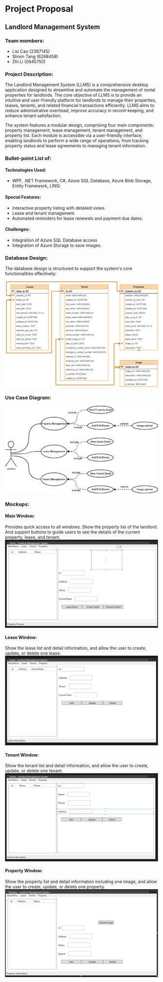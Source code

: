 # Project Proposal

## Landlord Management System

### Team members:

-   Lisi Cao (2387145)
-   Shixin Tang (6268458)
-   Zhi Li (0645750)

### Project Description:

The Landlord Management System (LLMS) is a comprehensive desktop application designed to streamline and automate the management of rental properties for landlords. The core objective of LLMS is to provide an intuitive and user-friendly platform for landlords to manage their properties, leases, tenants, and related financial transactions efficiently. LLMS aims to reduce administrative overhead, improve accuracy in record-keeping, and enhance tenant satisfaction.

The system features a modular design, comprising four main components: property management, lease management, tenant management, and property list. Each module is accessible via a user-friendly interface, enabling landlords to perform a wide range of operations, from tracking property status and lease agreements to managing tenant information.

### Bullet-point List of:

#### Technologies Used:

-   WPF, .NET Framework, C#, Azure SQL Database, Azure Blob Storage, Entity Framework, LINQ.

#### Special Features:

-   Interactive property listing with detailed views.
-   Lease and tenant management.
-   Automated reminders for lease renewals and payment due dates.

#### Challenges:

-   Integration of Azure SQL Database access
-   Integration of Azure Storage to save images.

### Database Design:

The database design is structured to support the system's core functionalities effectively:

![Database Diagram](images/LLS-Database-Design.jpg)

### Use Case Diagram:

![Use Case Diagram](images/useCase.jpg)

### Mockups:

#### Main Window:

Provides quick access to all windows. Show the property list of the landlord. And support buttons to guide users to see the details of the current property, lease, and tenant.
![Main Window](images/LLMS-home.jpg)

#### Lease Window:

Show the lease list and detail information, and allow the user to create, update, or delete one lease.
![Lease Window](images/LLMS-lease.jpg)

#### Tenant Window:

Show the tenant list and detail information, and allow the user to create, update, or delete one tenant.
![Tenant Window](images/LLMS-tenant.jpg)

#### Property Window:

Show the property list and detail information including one image, and allow the user to create, update, or delete one property.
![Property Window](images/LLMS-property.jpg)

